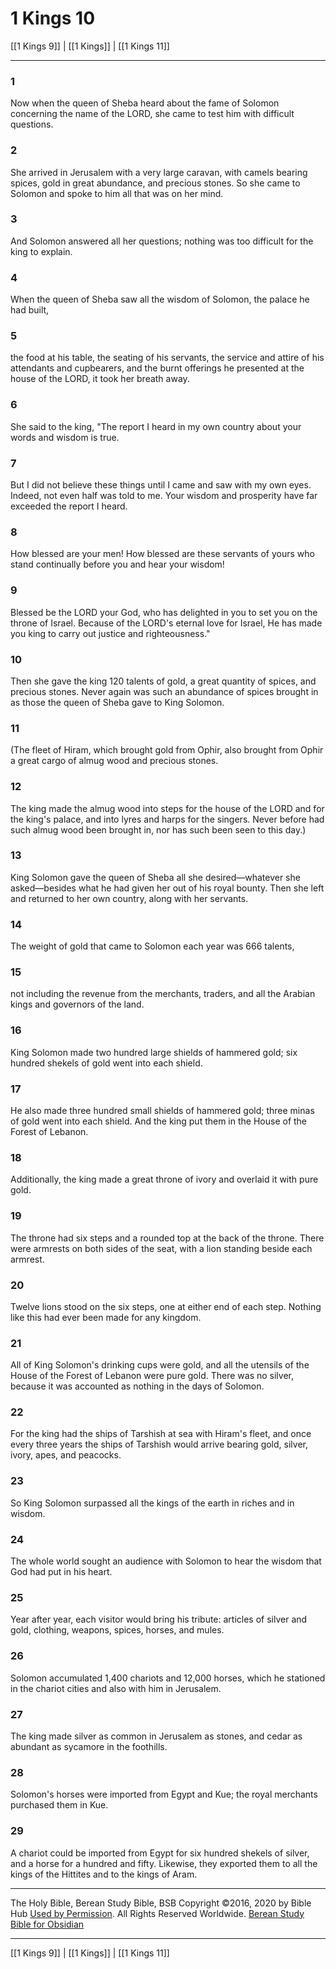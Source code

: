 # 1 Kings 10

[[1 Kings 9]] | [[1 Kings]] | [[1 Kings 11]]

---

### 1
Now when the queen of Sheba heard about the fame of Solomon concerning the name of the LORD, she came to test him with difficult questions.

### 2
She arrived in Jerusalem with a very large caravan, with camels bearing spices, gold in great abundance, and precious stones. So she came to Solomon and spoke to him all that was on her mind.

### 3
And Solomon answered all her questions; nothing was too difficult for the king to explain.

### 4
When the queen of Sheba saw all the wisdom of Solomon, the palace he had built,

### 5
the food at his table, the seating of his servants, the service and attire of his attendants and cupbearers, and the burnt offerings he presented at the house of the LORD, it took her breath away.

### 6
She said to the king, "The report I heard in my own country about your words and wisdom is true.

### 7
But I did not believe these things until I came and saw with my own eyes. Indeed, not even half was told to me. Your wisdom and prosperity have far exceeded the report I heard.

### 8
How blessed are your men! How blessed are these servants of yours who stand continually before you and hear your wisdom!

### 9
Blessed be the LORD your God, who has delighted in you to set you on the throne of Israel. Because of the LORD's eternal love for Israel, He has made you king to carry out justice and righteousness."

### 10
Then she gave the king 120 talents of gold, a great quantity of spices, and precious stones. Never again was such an abundance of spices brought in as those the queen of Sheba gave to King Solomon.

### 11
(The fleet of Hiram, which brought gold from Ophir, also brought from Ophir a great cargo of almug wood and precious stones.

### 12
The king made the almug wood into steps for the house of the LORD and for the king's palace, and into lyres and harps for the singers. Never before had such almug wood been brought in, nor has such been seen to this day.)

### 13
King Solomon gave the queen of Sheba all she desired—whatever she asked—besides what he had given her out of his royal bounty. Then she left and returned to her own country, along with her servants.

### 14
The weight of gold that came to Solomon each year was 666 talents,

### 15
not including the revenue from the merchants, traders, and all the Arabian kings and governors of the land.

### 16
King Solomon made two hundred large shields of hammered gold; six hundred shekels of gold went into each shield.

### 17
He also made three hundred small shields of hammered gold; three minas of gold went into each shield. And the king put them in the House of the Forest of Lebanon.

### 18
Additionally, the king made a great throne of ivory and overlaid it with pure gold.

### 19
The throne had six steps and a rounded top at the back of the throne. There were armrests on both sides of the seat, with a lion standing beside each armrest.

### 20
Twelve lions stood on the six steps, one at either end of each step. Nothing like this had ever been made for any kingdom.

### 21
All of King Solomon's drinking cups were gold, and all the utensils of the House of the Forest of Lebanon were pure gold. There was no silver, because it was accounted as nothing in the days of Solomon.

### 22
For the king had the ships of Tarshish at sea with Hiram's fleet, and once every three years the ships of Tarshish would arrive bearing gold, silver, ivory, apes, and peacocks.

### 23
So King Solomon surpassed all the kings of the earth in riches and in wisdom.

### 24
The whole world sought an audience with Solomon to hear the wisdom that God had put in his heart.

### 25
Year after year, each visitor would bring his tribute: articles of silver and gold, clothing, weapons, spices, horses, and mules.

### 26
Solomon accumulated 1,400 chariots and 12,000 horses, which he stationed in the chariot cities and also with him in Jerusalem.

### 27
The king made silver as common in Jerusalem as stones, and cedar as abundant as sycamore in the foothills.

### 28
Solomon's horses were imported from Egypt and Kue; the royal merchants purchased them in Kue.

### 29
A chariot could be imported from Egypt for six hundred shekels of silver, and a horse for a hundred and fifty. Likewise, they exported them to all the kings of the Hittites and to the kings of Aram.

---

The Holy Bible, Berean Study Bible, BSB
Copyright ©2016, 2020 by Bible Hub
[Used by Permission](https://berean.bible/terms.htm). All Rights Reserved Worldwide.
[Berean Study Bible for Obsidian](https://github.com/gapmiss/berean-study-bible-for-obsidian)

---

[[1 Kings 9]] | [[1 Kings]] | [[1 Kings 11]]

